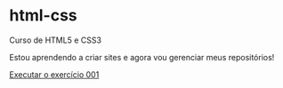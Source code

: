 # html-css
Curso de HTML5 e CSS3

Estou aprendendo a criar sites e agora vou gerenciar meus repositórios!

<a href="https://iagojoaquim.github.io/html-css/_exercicios/ex001/projeto-ola-mundo.html">Executar o exercício 001</a>